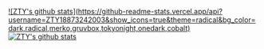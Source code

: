 
<!--
**ZTY18873242003/ZTY18873242003** is a ✨ _special_ ✨ repository because its `README.md` (this file) appears on your GitHub profile.

Here are some ideas to get you started:

- 🔭 I’m currently working on ...
- 🌱 I’m currently learning ...
- 👯 I’m looking to collaborate on ...
- 🤔 I’m looking for help with ...
- 💬 Ask me about ...
- 📫 How to reach me: ...
- 😄 Pronouns: ...
- ⚡ Fun fact: ...
-->

[![ZTY's github stats](https://github-readme-stats.vercel.app/api?username=ZTY18873242003&show_icons=true&theme=radical&bg_color= dark,radical,merko,gruvbox,tokyonight,onedark,cobalt)](https://github.com/anuraghazra/github-readme-stats)
[![ZTY's github stats](https://github-readme-stats.vercel.app/api/top-langs/?username=ZTY18873242003&layout=compact)](https://github.com/anuraghazra/github-readme-stats)

